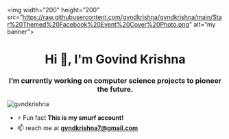 <img width=”200" height=”200" src=”https://raw.githubusercontent.com/gvndkrishna/gvndkrishna/main/Star%20Themed%20Facebook%20Event%20Cover%20Photo.png" alt=”my banner”>
<h1 align="center">Hi 👋, I'm Govind Krishna</h1>
<h3 align="center">I’m currently working on computer science projects to pioneer the future.</h3>

<p align="left"> <img src="https://komarev.com/ghpvc/?username=gvndkrishna&label=Profile%20views&color=0e75b6&style=flat" alt="gvndkrishna" /> </p>

- ⚡ Fun fact **This is my smurf account!**[
](https://github.com/gvndkrishna/gvndkrishna/blob/main/Star%20Themed%20Facebook%20Event%20Cover%20Photo.png?raw=true)
- 📫 reach me at **gvndkrishna7@gmail.com**


<!-- BLOG-POST-LIST:START -->
<!-- BLOG-POST-LIST:END -->

